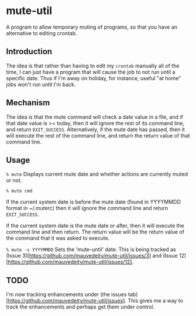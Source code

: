 # mute-util

A program to allow temporary muting of programs, so that you have
an alternative to editing crontab.

## Introduction

The idea is that rather than having to edit my `crontab` manually all
of the time, I can just have a program that will cause the job to not
run until a specific date. Thus if I'm away on holiday, for instance,
useful "at home" jobs won't run until I'm back.

## Mechanism

The idea is that the mute command will check a date value in a
file, and if that date value is >= today, then it will 
ignore the rest of its command line, and return
`EXIT_SUCCESS`. Alternatively, if the mute date has passed, then it
will execute the rest of the command line, and return the return value
of that command line.

## Usage

``` % mute ``` Displays current mute date and whether actions are 
currently muted or not.

``` % mute cmd ```

If the current system date is before the mute date (found in YYYYMMDD
format in ~/.muterc) then it will ignore the command line and return
`EXIT_SUCCESS`.

If the current system date is the mute date or after, then it will execute
the command line and then return. The return value will be the return value
of the command that it was asked to execute.

``` % mute -s YYYYMMDD ``` Sets the 'mute-until' date. This is being tracked as
(Issue 3)[https://github.com/mauvedeity/mute-util/issues/3] and
(Issue 12)[https://github.com/mauvedeity/mute-util/issues/12].

## TODO

I'm now tracking enhancements under (the issues tab)[https://github.com/mauvedeity/mute-util/issues].
This gives me a way to track the enhancements and perhaps get them under control.
